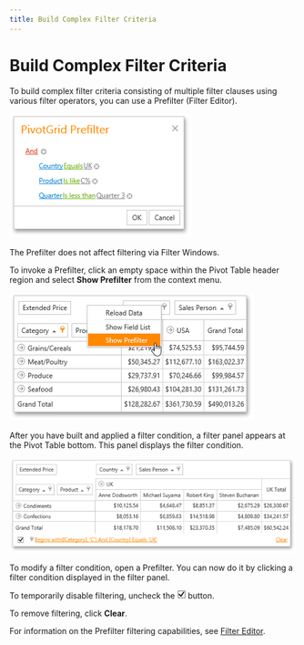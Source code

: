 ```yaml
---
title: Build Complex Filter Criteria
---
```

# Build Complex Filter Criteria
To build complex filter criteria consisting of multiple filter clauses using various filter operators, you can use a Prefilter (Filter Editor).

![EU_Prefilter](../../../../images/Img15870.png)

The Prefilter does not affect filtering via Filter Windows.

To invoke a Prefilter, click an empty space within the Pivot Table header region and select **Show Prefilter** from the context menu.

![EU_ShowPrefilter](../../../../images/Img15872.png)

After you have built and applied a filter condition, a filter panel appears at the Pivot Table bottom. This panel displays the filter condition.

![EU_PrefilterPanel](../../../../images/Img15871.png)

To modify a filter condition, open a Prefilter. You can now do it by clicking a filter condition displayed in the filter panel.

To temporarily disable filtering, uncheck the ![EU_PrefilterCheckBox](../../../../images/Img15876.png) button.

To remove filtering, click **Clear**.

For information on the Prefilter filtering capabilities, see [Filter Editor](../../../../../interface-elements-for-web/articles/filter-editor.md).